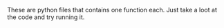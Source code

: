 These are python files that contains one function each.
Just take a loot at the code and try running it.
